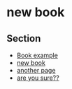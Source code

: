 # new book

## Section

- [Book example](/book-example?edit)
- [new book](/kCtxAfr_RZOv-QrKXYKIOg)
- [another page](/aRxzsf2tSuemmArFG-aLHA)
- [are you sure??](/JzCKaR0CQSa3YnKA2t_oeA#hash)
